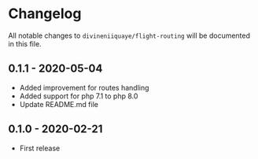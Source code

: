 # Changelog

All notable changes to `divineniiquaye/flight-routing` will be documented in this file.

## 0.1.1 - 2020-05-04

- Added improvement for routes handling
- Added support for php 7.1 to php 8.0
- Update README.md file

## 0.1.0 - 2020-02-21

- First release
